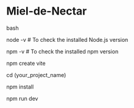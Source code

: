 # Miel-de-Nectar
bash

node -v  # To check the installed Node.js version

npm -v   # To check the installed npm version

npm create vite

cd (your_project_name)

npm install

npm run dev